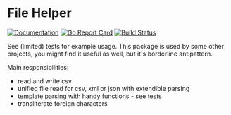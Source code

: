 # File Helper

[![Documentation](https://godoc.org/github.com/shoobyban/filehelper?status.svg)](http://godoc.org/github.com/shoobyban/filehelper)
[![Go Report Card](https://goreportcard.com/badge/github.com/shoobyban/filehelper)](https://goreportcard.com/report/github.com/shoobyban/filehelper)
[![Build Status](https://travis-ci.org/shoobyban/filehelper.svg?branch=master)](https://travis-ci.org/shoobyban/filehelper)

See (limited) tests for example usage. This package is used by some other projects, you might find it useful as well, but it's borderline antipattern.

Main responsibilities:

* read and write csv
* unified file read for csv, xml or json with extendible parsing
* template parsing with handy functions - see tests
* transliterate foreign characters
